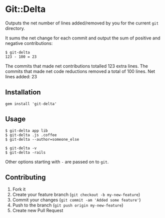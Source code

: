 # Git::Delta

Outputs the net number of lines added/removed by you for the current `git` directory.

It sums the net change for each commit and output the sum of positive and negative contributions:

	$ git-delta
	123 - 100 = 23

The commits that made net contributions totalled 123 extra lines. The commits that made net code reductions removed a total of 100 lines.
Net lines added: 23

## Installation

    gem install 'git-delta'

## Usage

	$ git-delta app lib
	$ git-delta .js .coffee
	$ git-delta --author=someone_else

	$ git-delta -v
	$ git-delta -rails

Other options starting with `-` are passed on to `git`.

## Contributing

1. Fork it
2. Create your feature branch (`git checkout -b my-new-feature`)
3. Commit your changes (`git commit -am 'Added some feature'`)
4. Push to the branch (`git push origin my-new-feature`)
5. Create new Pull Request
